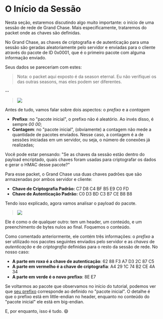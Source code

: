 # **O Início da Sessão**

Nesta seção, estaremos discutindo algo muito importante: o início de uma sessão de rede de Grand Chase. Mais especificamente, trataremos do packet onde as chaves são definidas.

No Grand Chase, as chaves de criptografia e de autenticação para uma sessão são geradas aleatoriamente pelo servidor e enviadas para o cliente através do pacote de ID 0x0001, que é o primeiro pacote com alguma informação enviado.

Seus dados se pareceriam com estes:

> Nota: o packet aqui exposto é da season eternal. Eu não verifiquei os das outras seasons, mas eles podem ser diferentes.

--
> ![](http://i.imgur.com/jD40Gtt.png)

Antes de tudo, vamos falar sobre dois aspectos: o _prefixo_ e a _contagem_

* **Prefixo**: no "pacote inicial", o prefixo não é aleatório. Ao invés disso, é sempre _00 00_;
* **Contagem**: no "pacote inicial", (obviamente) a contagem não mede a quantidade de pacotes enviados. Nesse caso, a contagem é a de sessões iniciadas em um servidor, ou seja, o número de conexões já realizadas;

Você pode estar pensando: "Se as chaves da sessão estão dentro do payload encriptado, quais chaves foram usadas para criptografar os dados e gerar o HMAC desse pacote?"

Para esse packet, o Grand Chase usa duas chaves padrões que são armazenadas por ambos servidor e cliente:

* **Chave de Criptografia Padrão:** C7 D8 C4 BF B5 E9 C0 FD
* **Chave de Autenticação Padrão:** C0 D3 BD C3 B7 CE B8 B8

Tendo isso explicado, agora vamos analisar o payload do pacote.
> ![](http://i.imgur.com/QMBOl73.png)

Ele é como o de qualquer outro: tem um header, um conteúdo, e um preenchimento de bytes nulos ao final. Foquemos o conteúdo.

Como comentado anteriormente, ele contém três informações: o _prefixo_ a ser utilizado nos pacotes seguintes enviados pelo servidor e as _chaves_ de _autenticação_ e de _criptografia_ definidas para o resto da sessão de rede. No nosso caso:

* **A parte em roxo é a chave de autenticação**: 62 88 F3 A7 D3 2C 87 C5
* **A parte em vermelho é a chave de criptografia**: A4 29 1C 74 B2 CE 4A 34
* **A parte em verde é o novo prefixo**: 8E E7

Se voltarmos ao pacote que observamos no início do tutorial, podemos ver que [seu prefixo](./A%20Estrutura%20Geral.md#prefixo) corresponde ao definido no "pacote inicial". O detalhe é que o prefixo está em little-endian no header, enquanto no conteúdo do "pacote inicial" ele está em big-endian.


E, por enquanto, isso é tudo. :smile:
